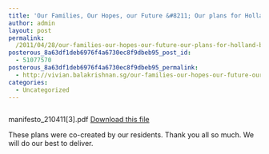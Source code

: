 ```yaml
---
title: 'Our Families, Our Hopes, our Future &#8211; Our plans for Holland Bukit Timah GRC'
author: admin
layout: post
permalink:
  /2011/04/28/our-families-our-hopes-our-future-our-plans-for-holland-bukit-timah-grc/
posterous_8a63df1deb6976f4a6730ec8f9dbeb95_post_id:
  - 51077570
posterous_8a63df1deb6976f4a6730ec8f9dbeb95_permalink:
  - http://vivian.balakrishnan.sg/our-families-our-hopes-our-future-our-plans-f
categories:
  - Uncategorized
---
```

<figure>
<img src="http://vivian.balakrishnan.sg/wp-content/uploads/2011/04/pdf.png" alt="" /></figure>

<p>manifesto_210411[3].pdf
<a href="http://getfile4.posterous.com/getfile/files.posterous.com/vivianbalakrishnan/JTazXlyopek4D40ickLUQeKTZzY8Byv4ExEfVSEebWr0NNQf11QnISTJs0Z6/manifesto_2104113.pdf">Download this file</a></p>

<p>These plans were co-created by our residents. Thank you all so much. We will do our best to deliver.</p>

